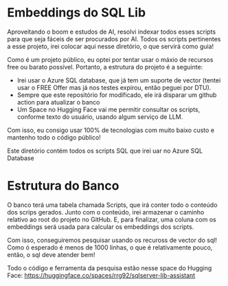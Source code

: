﻿# Embeddings do SQL Lib

Aproveitando o boom e estudos de AI, resolvi indexar todos esses scripts para que seja fáceis de ser procurados por AI.
Todos os scripts pertinentes a esse projeto, irei colocar aqui nesse diretório, o que servirá como guia!

Como é um projeto público, eu optei por tentar usar o máxio de recursos free ou barato possível.
Portanto, a estrutura do projeto é a seguinte:

- Irei usar o Azure SQL database, que já tem um suporte de vector (tentei usar o FREE Offer mas já nos testes expirou, então peguei por DTU).
- Sempre que este repositório for modificado, ele irá disparar um github action para atualizar o banco
- Um Space no Hugging Face vai me permitir consultar os scripts, conforme texto do usuário, usando algum serviço de LLM.

Com isso, eu consigo usar 100% de tecnologias com muito baixo custo e mantenho todo o código público!

Este diretório contém todos os scripts SQL que irei uar no Azure SQL Database

# Estrutura do Banco 

O banco terá uma tabela chamada Scripts, que irá conter todo o conteúdo dos scrips gerados.
Junto com o conteúdo, irei armazenar o caminho relativo ao root do projeto no GitHub.
E, para finalizar, uma coluna com os embeddings será usada para calcular os embeddings dos scripts.

Com isso, conseguiremos pesquisar usando os recuross de vector do sql!
Como ó esperado é menos de 1000 linhas, o que é relativamente pouco, então, o sql deve atender bem!


Todo o código e ferramenta da pesquisa estão nesse space do Hugging Face: https://huggingface.co/spaces/rrg92/sqlserver-lib-assistant






